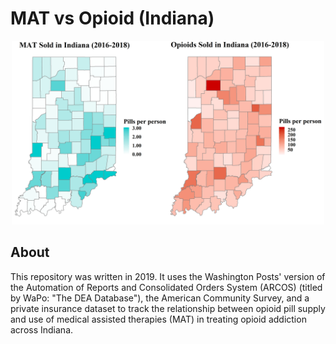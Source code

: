MAT vs Opioid (Indiana)
=====
<p align="center">
  <img src="./Images/Figure.png" width="500">
</p>

About
-----
This repository was written in 2019. It uses the Washington Posts' version of the Automation of Reports and Consolidated Orders System (ARCOS) (titled by WaPo: "The DEA Database"), the American Community Survey, and a private insurance dataset to track the relationship between opioid pill supply and use of medical assisted therapies (MAT) in treating opioid addiction across Indiana.
